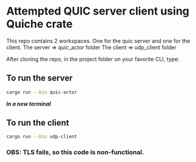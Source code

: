 # Attempted QUIC server client using Quiche crate
This repo contains 2 workspaces. One for the quic server and one for the client.
The server => quic_actor folder
The client => udp_client folder

After cloning the repo, in the project folder on your favorite CLI, type:
## To run the server
```bash
cargo run --bin quic-actor
```
***In a new terminal***
## To run the client
```bash
cargo run --bin udp-client
```
### OBS: TLS fails, so this code is non-functional.